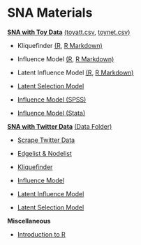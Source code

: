 # SNA Materials


[**SNA with Toy Data**](https://github.com/ShimengDai/SNA_Materials/tree/main/Regular)  [(toyatt.csv](https://github.com/ShimengDai/SNA_Materials/blob/main/Regular/toyatt.csv), [toynet.csv)](https://github.com/ShimengDai/SNA_Materials/blob/main/Regular/toynet.csv)

- Kliquefinder [(R](https://github.com/ShimengDai/SNA_Materials/blob/main/Regular/Kliquefinder.R), [R Markdown)](https://github.com/ShimengDai/SNA_Materials/blob/main/Regular/Kliquefinder.Rmd)

- Influence Model [(R](https://github.com/ShimengDai/SNA_Materials/blob/main/Regular/Influence.R), [R Markdown)](https://github.com/ShimengDai/SNA_Materials/blob/main/Regular/Influence.Rmd)

- Latent Influence Model [(R](https://github.com/ShimengDai/SNA_Materials/blob/main/Latent%20InfluenceInfluence.R), [R Markdown)](https://github.com/ShimengDai/SNA_Materials/blob/main/Regular/Latent%20Influence.Rmd)

- [Latent Selection Model](https://github.com/ShimengDai/SNA_Materials/blob/main/Regular/latent%20factor%20selection%20just%20code.R) 

- [Influence Model (SPSS)](https://github.com/ShimengDai/SNA_Materials/tree/main/SPSS) 

- [Influence Model (Stata)](https://github.com/ShimengDai/SNA_Materials/tree/main/stata) 




[**SNA with Twitter Data**](https://github.com/ShimengDai/SNA_Materials/tree/main/Twitter) [(Data Folder)](https://github.com/ShimengDai/SNA_Materials/tree/main/Twitter/data)

- [Scrape Twitter Data](https://github.com/ShimengDai/SNA_Materials/blob/main/Twitter/Scrape%20Twitter%20Data.Rmd)  

- [Edgelist & Nodelist](https://github.com/ShimengDai/SNA_Materials/blob/main/Twitter/Edgelist_nodelist.Rmd)  

- [Kliquefinder](https://github.com/ShimengDai/SNA_Materials/blob/main/Twitter/Kliqfinr%20Twitter.Rmd)  

- [Influence Model](https://github.com/ShimengDai/SNA_Materials/blob/main/Twitter/The%20Influence%20Model.Rmd) 
  
- [Latent Influence Model](https://github.com/ShimengDai/SNA_Materials/blob/main/Twitter/Latent_Factor_Influence.Rmd) 

- [Latent Selection Model](https://github.com/ShimengDai/SNA_Materials/blob/main/Twitter/latent_selection.Rmd) 


**Miscellaneous**

- [Introduction to R](https://github.com/ShimengDai/SNA_Materials/tree/main/Intro%20to%20R) 
